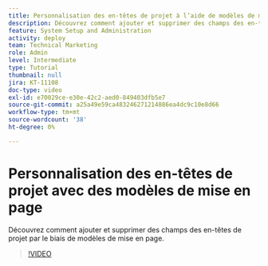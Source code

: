 ```yaml
---
title: Personnalisation des en-têtes de projet à l’aide de modèles de mise en page
description: Découvrez comment ajouter et supprimer des champs des en-têtes de projet par le biais de modèles de mise en page.
feature: System Setup and Administration
activity: deploy
team: Technical Marketing
role: Admin
level: Intermediate
type: Tutorial
thumbnail: null
jira: KT-11108
doc-type: video
exl-id: e70029ce-e30e-42c2-aed0-849403dfb5e7
source-git-commit: a25a49e59ca483246271214886ea4dc9c10e8d66
workflow-type: tm+mt
source-wordcount: '38'
ht-degree: 0%

---
```


# Personnalisation des en-têtes de projet avec des modèles de mise en page

Découvrez comment ajouter et supprimer des champs des en-têtes de projet par le biais de modèles de mise en page.

>[!VIDEO](https://video.tv.adobe.com/v/3409081)
